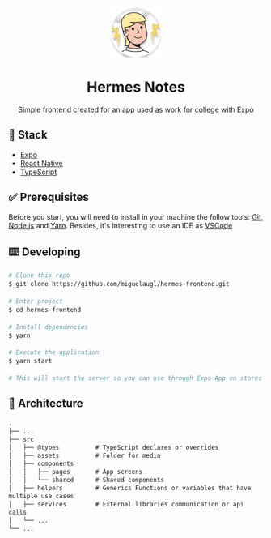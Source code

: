 <p align="center">
  <a href="https://orbita.eduzz.com/">
    <img alt="Hermes Notes" title="Hermes" src="src/assets/icon.png">
  </a>
</p>

<h1 align="center">Hermes Notes</h1>

<p align="center">Simple frontend created for an app used as work for college with Expo</p>


## :hammer: **Stack**

- [Expo](https://docs.expo.io/)
- [React Native](https://reactnative.dev/)
- [TypeScript](https://www.typescriptlang.org/)

## :white_check_mark: **Prerequisites**

Before you start, you will need to install in your machine the follow tools:
[Git](https://git-scm.com), [Node.js](https://nodejs.org/en/) and [Yarn](https://yarnpkg.com/).
Besides, it's interesting to use an IDE as [VSCode](https://code.visualstudio.com/)

## :keyboard: **Developing**

```bash
# Clone this repo
$ git clone https://github.com/miguelaugl/hermes-frontend.git

# Enter project
$ cd hermes-frontend

# Install dependencies
$ yarn

# Execute the application
$ yarn start

# This will start the server so you can use through Expo App on stores
```

## :construction_worker: **Architecture**

```text
.
├── ...
├── src
│   ├── @types          # TypeScript declares or overrides
│   ├── assets          # Folder for media
│   ├── components
│   │   ├── pages       # App screens
│   │   └── shared      # Shared components
│   ├── helpers         # Generics Functions or variables that have multiple use cases
│   ├── services        # External libraries communication or api calls
│   └── ...
└── ...
```
